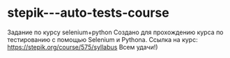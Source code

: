 ﻿# stepik---auto-tests-course
Задание по курсу selenium+python
Создано для прохождению курса по тестированию с помощью Selenium  и Pythona. Ссылка на курс: https://stepik.org/course/575/syllabus
Всем удачи!)